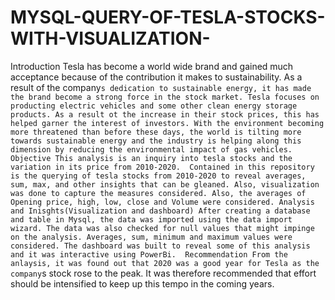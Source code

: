 # MYSQL-QUERY-OF-TESLA-STOCKS-WITH-VISUALIZATION-
Introduction
Tesla has become a world wide brand and gained much acceptance because of the contribution it makes to sustainability. As a result of the company`s dedication to sustainable energy, it has made the brand become a strong force in the stock market. Tesla focuses on producting electric vehicles and some other clean energy storage products. As a result ot the increase in their stock prices, this has helped garner the interest of investors. With the environment becoming more threatened than before these days, the world is tilting more towards sustainable energy and the industry is helping along this dimension by reducing the environmental impact of gas vehicles. 
Objective
This analysis is an inquiry into tesla stocks and the variation in its price from 2010-2020.  Contained in this repository is the querying of tesla stocks from 2010-2020 to reveal averages, sum, max, and other insights that can be gleaned. Also, visualization was done to capture the measures considered. Also, the averages of Opening price, high, low, close and Volume were considered.
Analysis and Inisghts(Visualization and dashboard)
After creating a database and table in Mysql, the data was imported using the data import wizard. The data was also checked for null values that might impinge on the analysis. Averages, sum, minimum and maximum values were considered. The dashboard was built to reveal some of this analysis and it was interactive using PowerBi. 
Recommendation
From the anlaysis, it was found out that 2020 was a good year for Tesla as the company`s stock rose to the peak. It was therefore recommended that effort should be intensified to keep up this tempo in the coming years. 

